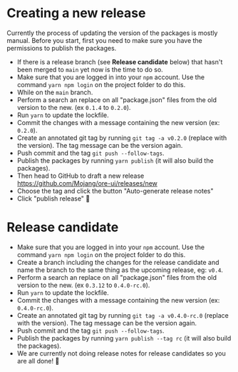 # Creating a new release

Currently the process of updating the version of the packages is mostly manual. Before you start, first you need to make sure you have the permissions to publish the packages.

- If there is a release branch (see __Release candidate__ below) that hasn't been merged to `main` yet now is the time to do so.
- Make sure that you are logged in into your `npm` account. Use the command `yarn npm login` on the project folder to do this.
- While on the `main` branch.
- Perform a search an replace on all "package.json" files from the old version to the new. (ex `0.1.4` to `0.2.0`).
- Run `yarn` to update the lockfile.
- Commit the changes with a message containing the new version (ex: `0.2.0`).
- Create an annotated git tag by running `git tag -a v0.2.0` (replace with the version). The tag message can be the version again.
- Push commit and the tag `git push --follow-tags`.
- Publish the packages by running `yarn publish` (it will also build the packages).
- Then head to GitHub to draft a new release https://github.com/Mojang/ore-ui/releases/new
- Choose the tag and click the button "Auto-generate release notes"
- Click "publish release" 🚀

# Release candidate

- Make sure that you are logged in into your `npm` account. Use the command `yarn npm login` on the project folder to do this.
- Create a branch including the changes for the release candidate and name the branch to the same thing as the upcoming release, eg: `v0.4`.
- Perform a search an replace on all "package.json" files from the old version to the new. (ex `0.3.12` to `0.4.0-rc.0`).
- Run `yarn` to update the lockfile.
- Commit the changes with a message containing the new version (ex: `0.4.0-rc.0`).
- Create an annotated git tag by running `git tag -a v0.4.0-rc.0` (replace with the version). The tag message can be the version again.
- Push commit and the tag `git push --follow-tags`.
- Publish the packages by running `yarn publish --tag rc` (it will also build the packages).
- We are currently not doing release notes for release candidates so you are all done! 🎉